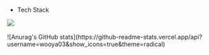 <!--
**wooya03/wooya03** is a ✨ _special_ ✨ repository because its `README.md` (this file) appears on your GitHub profile.

Here are some ideas to get you started:

- 🔭 I’m currently working on ...
- 🌱 I’m currently learning ...
- 👯 I’m looking to collaborate on ...
- 🤔 I’m looking for help with ...
- 💬 Ask me about ...
- 📫 How to reach me: ...
- 😄 Pronouns: ...
- ⚡ Fun fact: ...
-->

* Tech Stack
<img src="https://img.shields.io/badge/C-A8B9CC?style=for-the-badge&logo=C&logoColor=white">
  <br/>
  <br/>
![Anurag's GitHub stats](https://github-readme-stats.vercel.app/api?username=wooya03&show_icons=true&theme=radical)
